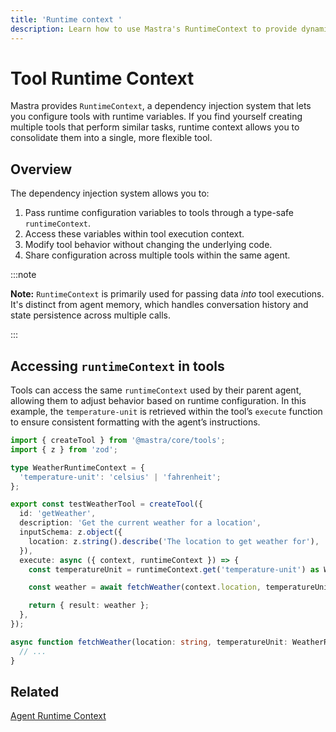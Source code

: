 ```yaml
---
title: 'Runtime context '
description: Learn how to use Mastra's RuntimeContext to provide dynamic, request-specific configuration to tools.
---
```


# Tool Runtime Context

Mastra provides `RuntimeContext`, a dependency injection system that lets you configure tools with runtime variables. If you find yourself creating multiple tools that perform similar tasks, runtime context allows you to consolidate them into a single, more flexible tool.

## Overview

The dependency injection system allows you to:

1. Pass runtime configuration variables to tools through a type-safe `runtimeContext`.
2. Access these variables within tool execution context.
3. Modify tool behavior without changing the underlying code.
4. Share configuration across multiple tools within the same agent.

:::note

**Note:** `RuntimeContext` is primarily used for passing data _into_ tool
executions. It's distinct from agent memory, which handles conversation
history and state persistence across multiple calls.

:::

## Accessing `runtimeContext` in tools

Tools can access the same `runtimeContext` used by their parent agent, allowing them to adjust behavior based on runtime configuration. In this example, the `temperature-unit` is retrieved within the tool’s `execute` function to ensure consistent formatting with the agent’s instructions.

```typescript {14-15} filename="src/mastra/tools/test-weather-tool" showLineNumbers copy
import { createTool } from '@mastra/core/tools';
import { z } from 'zod';

type WeatherRuntimeContext = {
  'temperature-unit': 'celsius' | 'fahrenheit';
};

export const testWeatherTool = createTool({
  id: 'getWeather',
  description: 'Get the current weather for a location',
  inputSchema: z.object({
    location: z.string().describe('The location to get weather for'),
  }),
  execute: async ({ context, runtimeContext }) => {
    const temperatureUnit = runtimeContext.get('temperature-unit') as WeatherRuntimeContext['temperature-unit'];

    const weather = await fetchWeather(context.location, temperatureUnit);

    return { result: weather };
  },
});

async function fetchWeather(location: string, temperatureUnit: WeatherRuntimeContext['temperature-unit']) {
  // ...
}
```

## Related

[Agent Runtime Context](../agents/runtime-context)
